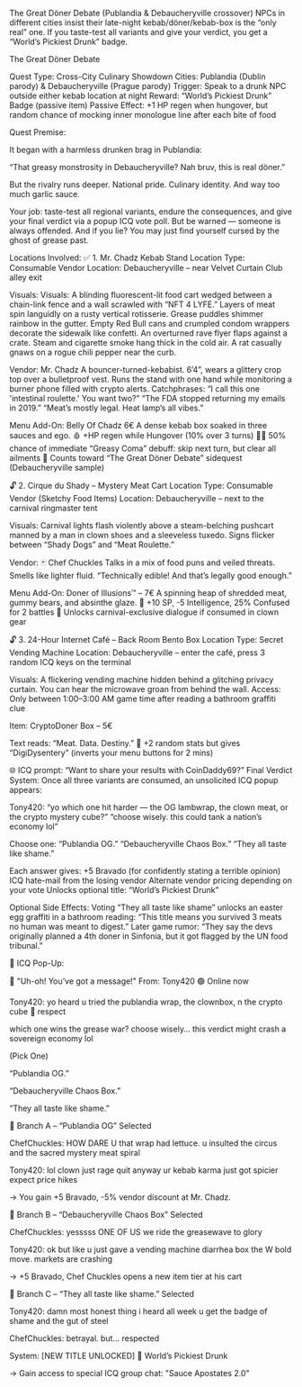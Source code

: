 The Great Döner Debate (Publandia & Debaucheryville crossover)
NPCs in different cities insist their late-night kebab/döner/kebab-box is the “only real” one.
If you taste-test all variants and give your verdict, you get a “World’s Pickiest Drunk” badge.

The Great Döner Debate

Quest Type: Cross-City Culinary Showdown
Cities: Publandia (Dublin parody) & Debaucheryville (Prague parody)
Trigger: Speak to a drunk NPC outside either kebab location at night
Reward: “World’s Pickiest Drunk” Badge (passive item)
Passive Effect: +1 HP regen when hungover, but random chance of mocking inner monologue line after each bite of food

Quest Premise:

It began with a harmless drunken brag in Publandia:

“That greasy monstrosity in Debaucheryville? Nah bruv, this is real döner.”

But the rivalry runs deeper. National pride. Culinary identity. And way too much garlic sauce.

Your job: taste-test all regional variants, endure the consequences, and give your final verdict via a popup ICQ vote poll. But be warned — someone is always offended. And if you lie? You may just find yourself cursed by the ghost of grease past.

Locations Involved:
✅ 1. Mr. Chadz Kebab Stand
Location Type: Consumable Vendor
Location: Debaucheryville – near Velvet Curtain Club alley exit

Visuals:
Visuals:
A blinding fluorescent-lit food cart wedged between a chain-link fence and a wall scrawled with “NFT 4 LYFE.” Layers of meat spin languidly on a rusty vertical rotisserie.
Grease puddles shimmer rainbow in the gutter. Empty Red Bull cans and crumpled condom wrappers decorate the sidewalk like confetti. An overturned rave flyer flaps against a crate.
Steam and cigarette smoke hang thick in the cold air. A rat casually gnaws on a rogue chili pepper near the curb.

Vendor:
Mr. Chadz
A bouncer-turned-kebabist. 6’4”, wears a glittery crop top over a bulletproof vest. Runs the stand with one hand while monitoring a burner phone filled with crypto alerts.
Catchphrases:
“I call this one 'intestinal roulette.' You want two?”
“The FDA stopped returning my emails in 2019.”
“Meat’s mostly legal. Heat lamp’s all vibes.”

Menu Add-On:
Belly Of Chadz   6€   A dense kebab box soaked in three sauces and ego.
🩸 +HP regen while Hungover (10% over 3 turns)
😵‍💫 50% chance of immediate “Greasy Coma” debuff: skip next turn, but clear all ailments
🥩 Counts toward “The Great Döner Debate” sidequest (Debaucheryville sample)

🔓 2. Cirque du Shady – Mystery Meat Cart
Location Type: Consumable Vendor (Sketchy Food Items)
Location: Debaucheryville – next to the carnival ringmaster tent

Visuals:
Carnival lights flash violently above a steam-belching pushcart manned by a man in clown shoes and a sleeveless tuxedo. Signs flicker between “Shady Dogs” and “Meat Roulette.”

Vendor:
🃏 Chef Chuckles
Talks in a mix of food puns and veiled threats. Smells like lighter fluid.
“Technically edible! And that’s legally good enough.”

Menu Add-On:
Doner of Illusions™ – 7€
A spinning heap of shredded meat, gummy bears, and absinthe glaze.
🍭 +10 SP, -5 Intelligence, 25% Confused for 2 battles
🎪 Unlocks carnival-exclusive dialogue if consumed in clown gear

🔓 3. 24-Hour Internet Café – Back Room Bento Box
Location Type: Secret Vending Machine
Location: Debaucheryville – enter the café, press 3 random ICQ keys on the terminal

Visuals:
A flickering vending machine hidden behind a glitching privacy curtain. You can hear the microwave groan from behind the wall.
Access: Only between 1:00–3:00 AM game time after reading a bathroom graffiti clue

Item:
CryptoDoner Box – 5€

Text reads: “Meat. Data. Destiny.”
🧬 +2 random stats but gives “DigiDysentery” (inverts your menu buttons for 2 mins)

🌐 ICQ prompt: “Want to share your results with CoinDaddy69?”
Final Verdict System:
Once all three variants are consumed, an unsolicited ICQ popup appears:

Tony420:
“yo which one hit harder — the OG lambwrap, the clown meat, or the crypto mystery cube?”
“choose wisely. this could tank a nation’s economy lol”

Choose one:
“Publandia OG.”
“Debaucheryville Chaos Box.”
“They all taste like shame.”

Each answer gives:
+5 Bravado (for confidently stating a terrible opinion)
ICQ hate-mail from the losing vendor
Alternate vendor pricing depending on your vote
Unlocks optional title: “World’s Pickiest Drunk”

Optional Side Effects:
Voting “They all taste like shame” unlocks an easter egg graffiti in a bathroom reading:
“This title means you survived 3 meats no human was meant to digest.”
Later game rumor:
“They say the devs originally planned a 4th doner in Sinfonia, but it got flagged by the UN food tribunal.”

💬 ICQ Pop-Up:

🔔 "Uh-oh! You’ve got a message!"
From: Tony420
🟢 Online now

Tony420:
yo
heard u tried the publandia wrap, the clownbox, n the crypto cube
🧐 respect

which one wins the grease war?
choose wisely…
this verdict might crash a sovereign economy lol

(Pick One)

“Publandia OG.”

“Debaucheryville Chaos Box.”

“They all taste like shame.”

💬 Branch A – “Publandia OG” Selected

ChefChuckles:
HOW DARE U
that wrap had lettuce.
u insulted the circus and the sacred mystery meat spiral

Tony420:
lol clown just rage quit
anyway ur kebab karma just got spicier
expect price hikes

→ You gain +5 Bravado, -5% vendor discount at Mr. Chadz.

💬 Branch B – “Debaucheryville Chaos Box” Selected

ChefChuckles:
yesssss
ONE OF US
we ride the greasewave to glory

Tony420:
ok but like
u just gave a vending machine diarrhea box the W
bold move. markets are crashing

→ +5 Bravado, Chef Chuckles opens a new item tier at his cart

💬 Branch C – “They all taste like shame.” Selected

Tony420:
damn
most honest thing i heard all week
u get the badge of shame
and the gut of steel

ChefChuckles:
betrayal. but… respected

System:
[NEW TITLE UNLOCKED]
🏅 World’s Pickiest Drunk

→ Gain access to special ICQ group chat: "Sauce Apostates 2.0"